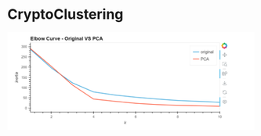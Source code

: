 # CryptoClustering

![Comparison between both data](screenshots/Screenshot%202024-01-15%20232946.png)
